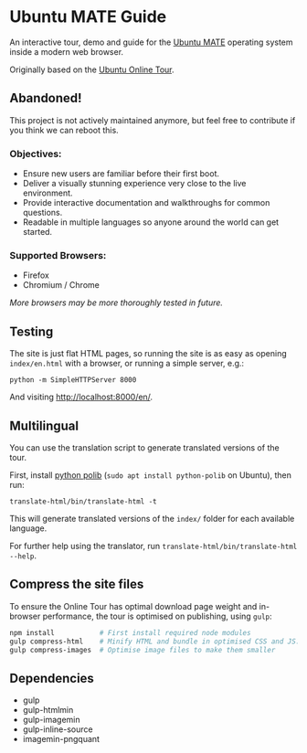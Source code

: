 # Ubuntu MATE Guide

An interactive tour, demo and guide for the
[Ubuntu MATE](http://ubuntu-mate.org)
operating system inside a modern web browser.

Originally based on the [Ubuntu Online Tour](https://launchpad.net/ubuntu-online-tour).

## Abandoned!
This project is not actively maintained anymore, but feel free to contribute if you think we can reboot this.

### Objectives:

* Ensure new users are familiar before their first boot.
* Deliver a visually stunning experience very close to the live environment.
* Provide interactive documentation and walkthroughs for common questions.
* Readable in multiple languages so anyone around the world can get started.


### Supported Browsers:

* Firefox
* Chromium / Chrome


*More browsers may be more thoroughly tested in future.*


## Testing

The site is just flat HTML pages, so running the site is as easy as
opening `index/en.html` with a browser, or running a simple server, e.g.:

    python -m SimpleHTTPServer 8000

And visiting <http://localhost:8000/en/>.


## Multilingual

You can use the translation script to generate translated versions of the tour.

First, install [python polib](https://pypi.python.org/pypi/polib)
(`sudo apt install python-polib` on Ubuntu), then run:

    translate-html/bin/translate-html -t


This will generate translated versions of the `index/` folder for each available language.

For further help using the translator, run `translate-html/bin/translate-html --help`.


## Compress the site files

To ensure the Online Tour has optimal download page weight
and in-browser performance, the tour is optimised on publishing, using `gulp`:

``` bash
npm install           # First install required node modules
gulp compress-html    # Minify HTML and bundle in optimised CSS and JS. NB: compresses HTML in-place
gulp compress-images  # Optimise image files to make them smaller
```


## Dependencies

 * gulp
 * gulp-htmlmin
 * gulp-imagemin
 * gulp-inline-source
 * imagemin-pngquant


